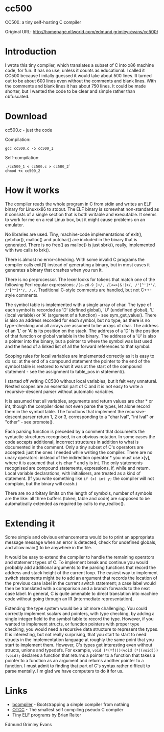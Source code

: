 cc500
=====

CC500: a tiny self-hosting C compiler

Original URL: http://homepage.ntlworld.com/edmund.grimley-evans/cc500/

# Introduction

I wrote this tiny compiler, which translates a subset of C into x86 machine code, for fun. It has no use, unless it counts as educational. I called it CC500 because I initally guessed it would take about 500 lines. It turned out to be about 600 lines even without the comments and blank lines. With the comments and blank lines it has about 750 lines. It could be made shorter, but I wanted the code to be clear and simple rather than obfuscated.

# Download

cc500.c - just the code

Compilation:
```
gcc cc500.c -o cc500_1
```

Self-compilation:
```
./cc500_1 < cc500.c > cc500_2`
chmod +x cc500_2
```

# How it works

The compiler reads the whole program in C from stdin and writes an ELF binary for Linux/x86 to stdout. The ELF binary is somewhat non-standard as it consists of a single section that is both writable and executable. It seems to work for me on a real Linux box, but it might cause problems on an emulator.

No libraries are used. Tiny, machine-code implementations of exit(), getchar(), malloc() and putchar() are included in the binary that is generated. There is no free() as malloc() is just sbrk(), really, implemented with two calls to brk().

There is almost no error-checking. With some invalid C programs the compiler calls exit(1) instead of generating a binary, but in most cases it generates a binary that crashes when you run it.

There is no preprocessor. The lexer looks for tokens that match one of the following Perl regular expressions: `/[a-z0-9_]+/, /[<=>|&!]+/, /'[^']*'/, /"[^"]*"/, /./`. Traditional C-style comments are handled, but not C++-style comments.

The symbol table is implemented with a single array of char. The type of each symbol is recorded as 'D' (defined global), 'U' (undefined global), 'L' (local variable) or 'A' (argument of a function) - see sym_get_value(). There is also an address recorded for each symbol, but no type, as there is no type-checking and all arrays are assumed to be arrays of char. The address of an 'L' or 'A' is its position on the stack. The address of a 'D' is the position of that function or global variable in the binary. The address of a 'U' is also a pointer into the binary, but a pointer to where the symbol was last used and the head of a linked list of all the forward references to that symbol.

Scoping rules for local variables are implemented correctly as it is easy to do so: at the end of a compound statement the pointer to the end of the symbol table is restored to what it was at the start of the compound statement - see the assignment to table_pos in statement().

I started off writing CC500 without local variables, but it felt very unnatural. Nested scopes are an essential part of C and it is not easy to write a recursive-descent parser without automatic variables.

It is assumed that all variables, arguments and return values are char * or int, though the compiler does not even parse the types, let alone record them in the symbol table. The functions that implement the recursive-descent parser return 1, 2 or 3, corresponding to a "char lval", "int lval" or "other" - see promote().

Each parsing function is preceded by a comment that documents the syntactic structures recognised, in an obvious notation. In some cases the code accepts additional, incorrect structures in addition to what is documented in the comment. Only a tiny subset of C's operators are accepted: just the ones I needed while writing the compiler. There are no unary operators: instead of the indirection operator * you must use x[y], where it is assumed that x is char * and y is int. The only statements recognised are compound statements, expressions, if, while and return. Local variable declarations, with initialisers, are treated as a kind of statement. (If you write something like `if (x) int y;` the compiler will not complain, but the binary will crash.)

There are no arbitary limits on the length of symbols, number of symbols are the like: all three buffers (token, table and code) are supposed to be automatically extended as required by calls to my_realloc().

# Extending it

Some simple and obvious enhancements would be to print an appropriate message message when an error is detected, check for undefined globals, and allow main() to be anywhere in the file.

It would be easy to extend the compiler to handle the remaining operators and statement types of C. To implement break and continue you would probably add additional arguments to the parsing functions that record the address and stack height of the current loop. The easiest way to implement switch statements might be to add an argument that records the location of the previous case label in the current switch statement; a case label would then be translated with a comparison and a branch forwards to the next case label. In general, C is quite amenable to direct translation into machine code without going through an IR (intermediate representation).

Extending the type system would be a bit more challenging. You could correctly implement scalars and pointers, with type checking, by adding a single integer field to the symbol table to record the type. However, if you wanted to implement structs, or function pointers with proper type checking, you would need a recursive data structure to represent the types. It is interesting, but not really surprising, that you start to start to need structs in the implementation language at roughly the same point that you start to implement them. However, C's types get interesting even without structs, unions and typedefs. For example, `void (*(*f())(void (*)(void)))(void);` declares a function that returns a pointer to a function that takes a pointer to a function as an argument and returns another pointer to a function. I must admit to finding that part of C's syntax rather difficult to parse mentally. I'm glad we have computers to do it for us.

# Links

* [bcompiler](https://web.archive.org/web/20160402225843/http://rano.org/bcompiler.html) - Bootstrapping a simple compiler from nothing
* [OTCC](http://bellard.org/otcc/) - The smallest self compiling pseudo C compiler
* [Tiny ELF programs](http://www.muppetlabs.com/~breadbox/software/tiny/) by Brian Raiter

Edmund Grimley Evans

